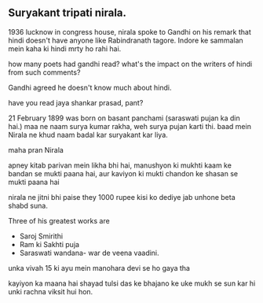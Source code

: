 ## Suryakant tripati nirala.

1936 lucknow in congress house, nirala spoke to Gandhi on his remark that hindi doesn't have anyone like Rabindranath tagore.
Indore ke sammalan mein kaha ki hindi mrty ho rahi hai.

how many poets had gandhi read?
what's the impact on the writers of hindi from such comments?

Gandhi agreed he doesn't know much about hindi.

have you read jaya shankar prasad, pant?

21 February 1899 was born on basant panchami (saraswati pujan ka din hai.)
maa ne naam surya kumar rakha, weh surya pujan karti thi.
baad mein Nirala ne khud naam badal kar suryakant kar liya.


maha pran Nirala

apney kitab parivan mein likha bhi hai, manushyon ki mukhti kaam ke bandan se mukti paana hai, aur kaviyon ki mukti chandon ke shasan se mukti paana hai

nirala ne jitni bhi paise they 1000 rupee kisi ko dediye jab unhone beta shabd suna.

Three of his greatest works are
* Saroj Smirithi
* Ram ki Sakhti puja
* Saraswati wandana- war de veena vaadini.


unka vivah 15 ki ayu mein manohara devi se ho gaya tha

kayiyon ka maana hai shayad tulsi das ke bhajano ke uke mukh se sun kar hi unki rachna viksit hui hon.
